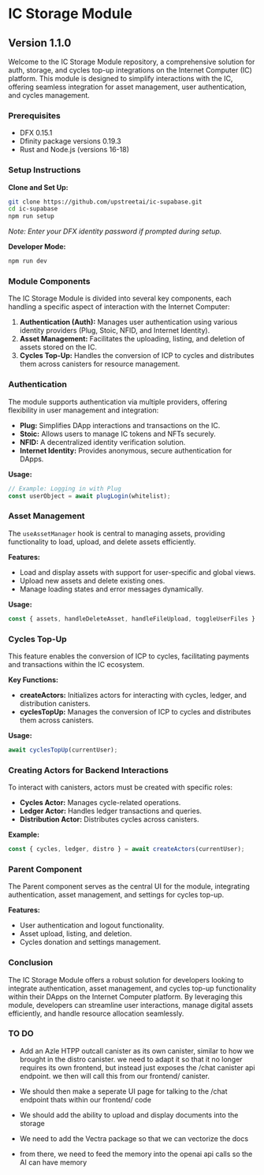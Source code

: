 # IC Storage Module
## Version 1.1.0

Welcome to the IC Storage Module repository, a comprehensive solution for auth, storage, and cycles top-up integrations on the Internet Computer (IC) platform. This module is designed to simplify interactions with the IC, offering seamless integration for asset management, user authentication, and cycles management.

### Prerequisites
- DFX 0.15.1
- Dfinity package versions 0.19.3
- Rust and Node.js (versions 16-18)

### Setup Instructions

**Clone and Set Up:**
```bash
git clone https://github.com/upstreetai/ic-supabase.git
cd ic-supabase
npm run setup
```
*Note: Enter your DFX identity password if prompted during setup.*

**Developer Mode:**
```bash
npm run dev
```

### Module Components

The IC Storage Module is divided into several key components, each handling a specific aspect of interaction with the Internet Computer:

1. **Authentication (Auth):** Manages user authentication using various identity providers (Plug, Stoic, NFID, and Internet Identity).
2. **Asset Management:** Facilitates the uploading, listing, and deletion of assets stored on the IC.
3. **Cycles Top-Up:** Handles the conversion of ICP to cycles and distributes them across canisters for resource management.

### Authentication

The module supports authentication via multiple providers, offering flexibility in user management and integration:

- **Plug:** Simplifies DApp interactions and transactions on the IC.
- **Stoic:** Allows users to manage IC tokens and NFTs securely.
- **NFID:** A decentralized identity verification solution.
- **Internet Identity:** Provides anonymous, secure authentication for DApps.

**Usage:**
```typescript
// Example: Logging in with Plug
const userObject = await plugLogin(whitelist);
```

### Asset Management

The `useAssetManager` hook is central to managing assets, providing functionality to load, upload, and delete assets efficiently.

**Features:**
- Load and display assets with support for user-specific and global views.
- Upload new assets and delete existing ones.
- Manage loading states and error messages dynamically.

**Usage:**
```typescript
const { assets, handleDeleteAsset, handleFileUpload, toggleUserFiles } = useAssetManager(currentUser, bucketName);
```

### Cycles Top-Up

This feature enables the conversion of ICP to cycles, facilitating payments and transactions within the IC ecosystem.

**Key Functions:**
- **createActors:** Initializes actors for interacting with cycles, ledger, and distribution canisters.
- **cyclesTopUp:** Manages the conversion of ICP to cycles and distributes them across canisters.

**Usage:**
```typescript
await cyclesTopUp(currentUser);
```

### Creating Actors for Backend Interactions

To interact with canisters, actors must be created with specific roles:

- **Cycles Actor:** Manages cycle-related operations.
- **Ledger Actor:** Handles ledger transactions and queries.
- **Distribution Actor:** Distributes cycles across canisters.

**Example:**
```typescript
const { cycles, ledger, distro } = await createActors(currentUser);
```

### Parent Component

The Parent component serves as the central UI for the module, integrating authentication, asset management, and settings for cycles top-up.

**Features:**
- User authentication and logout functionality.
- Asset upload, listing, and deletion.
- Cycles donation and settings management.

### Conclusion

The IC Storage Module offers a robust solution for developers looking to integrate authentication, asset management, and cycles top-up functionality within their DApps on the Internet Computer platform. By leveraging this module, developers can streamline user interactions, manage digital assets efficiently, and handle resource allocation seamlessly.



### TO DO

- Add an Azle HTPP outcall canister as its own canister, similar to how we brought in the distro canister. we need to adapt it so that it no longer requires its own frontend, but instead just exposes the /chat canister api endpoint. we then will call this from our frontend/ canister.

- We should then make a seperate UI page for talking to the /chat endpoint thats within our frontend/ code 

- We should add the ability to upload and display documents into the storage

- We need to add the Vectra package so that we can vectorize the docs 

- from there, we need to feed the memory into the openai api calls so the AI can have memory